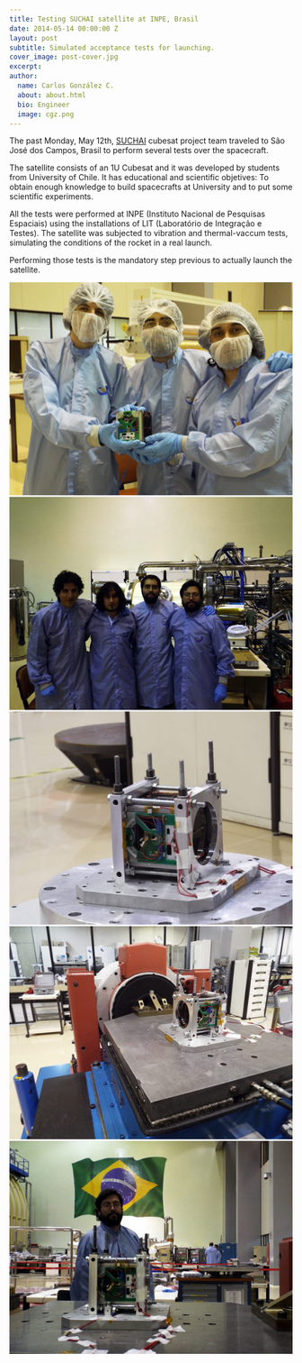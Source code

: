 ```yaml
---
title: Testing SUCHAI satellite at INPE, Brasil
date: 2014-05-14 00:00:00 Z
layout: post
subtitle: Simulated acceptance tests for launching.
cover_image: post-cover.jpg
excerpt: 
author:
  name: Carlos González C.
  about: about.html
  bio: Engineer
  image: cgz.png
---
```


The past Monday, May 12th, [SUCHAI](http://spel.ing.uchile.cl/suchai.html)
cubesat project team traveled to São José dos Campos, Brasil to perform 
several tests over the spacecraft. 

The satellite consists of an 1U Cubesat and it was developed by students from 
University of Chile. It has educational and scientific objetives: To obtain enough 
knowledge to build spacecrafts at University and to put some scientific experiments.

All the tests were performed at INPE (Instituto
Nacional de Pesquisas Espaciais) using the installations of LIT (Laboratório de 
Integração e Testes). The satellite was subjected to vibration and thermal-vaccum tests,
simulating the conditions of the rocket in a real launch.

Performing those tests is the mandatory step previous to actually launch the satellite.

![](images/test_brasil/suchai_inpe_1.png)
![](images/test_brasil/suchai_inpe_2.jpg)
![](images/test_brasil/suchai_inpe_3.jpg)
![](images/test_brasil/suchai_inpe_4.jpg)
![](images/test_brasil/suchai_inpe_5.jpg)


